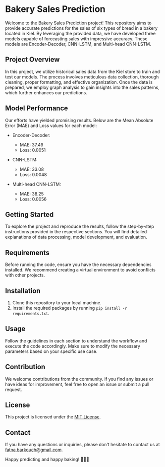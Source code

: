 # Bakery Sales Prediction

Welcome to the Bakery Sales Prediction project! This repository aims to provide accurate predictions for the sales of six types of bread in a bakery located in Kiel. By leveraging the provided data, we have developed three models capable of forecasting sales with impressive accuracy. These models are Encoder-Decoder, CNN-LSTM, and Multi-head CNN-LSTM.

## Project Overview
In this project, we utilize historical sales data from the Kiel store to train and test our models. The process involves meticulous data collection, thorough cleaning, proper formatting, and effective organization. Once the data is prepared, we employ graph analysis to gain insights into the sales patterns, which further enhances our predictions.

## Model Performance
Our efforts have yielded promising results. Below are the Mean Absolute Error (MAE) and Loss values for each model:

- Encoder-Decoder:
  - MAE: 37.49
  - Loss: 0.0051

- CNN-LSTM:
  - MAE: 33.08
  - Loss: 0.0048

- Multi-head CNN-LSTM:
  - MAE: 38.25
  - Loss: 0.0056

## Getting Started
To explore the project and reproduce the results, follow the step-by-step instructions provided in the respective sections. You will find detailed explanations of data processing, model development, and evaluation.

## Requirements
Before running the code, ensure you have the necessary dependencies installed. We recommend creating a virtual environment to avoid conflicts with other projects.

## Installation
1. Clone this repository to your local machine.
2. Install the required packages by running `pip install -r requirements.txt`.

## Usage
Follow the guidelines in each section to understand the workflow and execute the code accordingly. Make sure to modify the necessary parameters based on your specific use case.



## Contribution
We welcome contributions from the community. If you find any issues or have ideas for improvement, feel free to open an issue or submit a pull request.

## License
This project is licensed under the [MIT License](LICENSE).

## Contact
If you have any questions or inquiries, please don't hesitate to contact us at fatna.barkouch@gmail.com.

Happy predicting and happy baking! 🥖🥯🍞